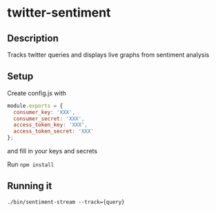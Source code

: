 # twitter-sentiment

## Description

Tracks twitter queries and displays live graphs from sentiment analysis

## Setup

Create config.js with

```javascript
module.exports = {
  consumer_key: 'XXX',
  consumer_secret: 'XXX',
  access_token_key: 'XXX',
  access_token_secret: 'XXX'
};
```

and fill in your keys and secrets

Run `npm install`


## Running it

```
./bin/sentiment-stream --track={query}
```
